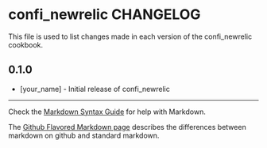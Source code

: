 confi_newrelic CHANGELOG
========================

This file is used to list changes made in each version of the confi_newrelic cookbook.

0.1.0
-----
- [your_name] - Initial release of confi_newrelic

- - -
Check the [Markdown Syntax Guide](http://daringfireball.net/projects/markdown/syntax) for help with Markdown.

The [Github Flavored Markdown page](http://github.github.com/github-flavored-markdown/) describes the differences between markdown on github and standard markdown.
